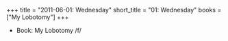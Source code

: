 +++
title = "2011-06-01: Wednesday"
short_title = "01: Wednesday"
books = ["My Lobotomy"]
+++


* Book: My Lobotomy /f/
